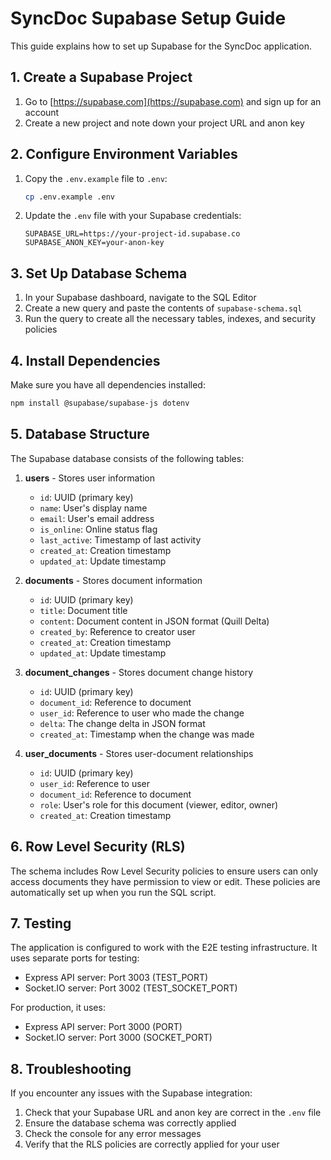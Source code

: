 # SyncDoc Supabase Setup Guide

This guide explains how to set up Supabase for the SyncDoc application.

## 1. Create a Supabase Project

1. Go to [https://supabase.com](https://supabase.com) and sign up for an account
2. Create a new project and note down your project URL and anon key

## 2. Configure Environment Variables

1. Copy the `.env.example` file to `.env`:
   ```bash
   cp .env.example .env
   ```

2. Update the `.env` file with your Supabase credentials:
   ```
   SUPABASE_URL=https://your-project-id.supabase.co
   SUPABASE_ANON_KEY=your-anon-key
   ```

## 3. Set Up Database Schema

1. In your Supabase dashboard, navigate to the SQL Editor
2. Create a new query and paste the contents of `supabase-schema.sql`
3. Run the query to create all the necessary tables, indexes, and security policies

## 4. Install Dependencies

Make sure you have all dependencies installed:

```bash
npm install @supabase/supabase-js dotenv
```

## 5. Database Structure

The Supabase database consists of the following tables:

1. **users** - Stores user information
   - `id`: UUID (primary key)
   - `name`: User's display name
   - `email`: User's email address
   - `is_online`: Online status flag
   - `last_active`: Timestamp of last activity
   - `created_at`: Creation timestamp
   - `updated_at`: Update timestamp

2. **documents** - Stores document information
   - `id`: UUID (primary key)
   - `title`: Document title
   - `content`: Document content in JSON format (Quill Delta)
   - `created_by`: Reference to creator user
   - `created_at`: Creation timestamp
   - `updated_at`: Update timestamp

3. **document_changes** - Stores document change history
   - `id`: UUID (primary key)
   - `document_id`: Reference to document
   - `user_id`: Reference to user who made the change
   - `delta`: The change delta in JSON format
   - `created_at`: Timestamp when the change was made

4. **user_documents** - Stores user-document relationships
   - `id`: UUID (primary key)
   - `user_id`: Reference to user
   - `document_id`: Reference to document
   - `role`: User's role for this document (viewer, editor, owner)
   - `created_at`: Creation timestamp

## 6. Row Level Security (RLS)

The schema includes Row Level Security policies to ensure users can only access documents they have permission to view or edit. These policies are automatically set up when you run the SQL script.

## 7. Testing

The application is configured to work with the E2E testing infrastructure. It uses separate ports for testing:

- Express API server: Port 3003 (TEST_PORT)
- Socket.IO server: Port 3002 (TEST_SOCKET_PORT)

For production, it uses:

- Express API server: Port 3000 (PORT)
- Socket.IO server: Port 3000 (SOCKET_PORT)

## 8. Troubleshooting

If you encounter any issues with the Supabase integration:

1. Check that your Supabase URL and anon key are correct in the `.env` file
2. Ensure the database schema was correctly applied
3. Check the console for any error messages
4. Verify that the RLS policies are correctly applied for your user
